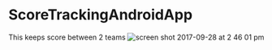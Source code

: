 # ScoreTrackingAndroidApp
This keeps score between 2 teams
![screen shot 2017-09-28 at 2 46 01 pm](https://user-images.githubusercontent.com/28793729/30984646-e2bf9e9e-a45b-11e7-9f96-3799f54339df.png)
